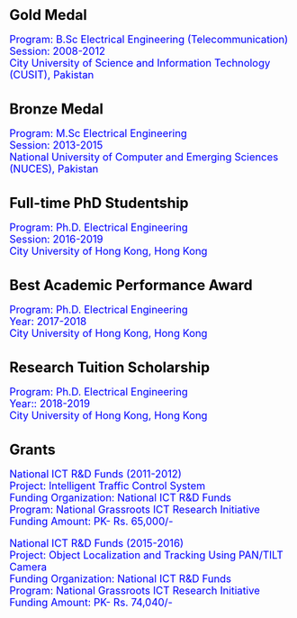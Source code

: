<body>
	<div class="project_section">
	<h1 style="color:black;font-size:25px"> 
Gold Medal 
</h1>
<p style="color : blue; font-size : 18px">
Program:  B.Sc Electrical Engineering (Telecommunication) <br>
Session: 2008-2012 <br>
City University of Science and Information Technology (CUSIT), Pakistan
</p>

<h1 style="color:black;font-size:25px"> 
Bronze Medal 
</h1>
<p style="color : blue; font-size : 18px">
Program:  M.Sc Electrical Engineering <br>
Session: 2013-2015 <br>
National University of Computer and Emerging Sciences (NUCES), Pakistan
</p>

<h1 style="color:black;font-size:25px"> 
Full-time PhD Studentship
</h1>
<p style="color : blue; font-size : 18px">
Program:  Ph.D. Electrical Engineering <br>
Session: 2016-2019 <br>
City University of Hong Kong, Hong Kong
</p>

<h1 style="color:black;font-size:25px"> 
Best Academic Performance Award
</h1>
<p style="color:blue;font-size:18px">
Program:  Ph.D. Electrical Engineering <br>
Year: 2017-2018 <br>
City University of Hong Kong, Hong Kong
</p>

<h1 style="color:black;font-size:25px"> 
Research Tuition Scholarship
</h1>
<p style="color : blue; font-size : 18px">
Program:  Ph.D. Electrical Engineering <br>
Year:: 2018-2019 <br>
City University of Hong Kong, Hong Kong
</p>



<h1 style="color:black; font-size:25px">
Grants
</h1>
<p style="color:blue; font-size:18px"> 
			National ICT R&D Funds (2011-2012)<br>
            Project: Intelligent Traffic Control System<br> 
            Funding Organization: National ICT R&D Funds<br>
            Program: National Grassroots ICT Research Initiative<br> 
            Funding Amount: PK- Rs. 65,000/-<br>
</p>
<p style="color:blue; font-size:18px">
			National ICT R&D Funds (2015-2016)<br>
            Project: Object Localization and Tracking Using PAN/TILT Camera<br>
            Funding Organization: National ICT R&D Funds<br>
            Program: National Grassroots ICT Research Initiative <br>
            Funding Amount: PK- Rs. 74,040/-<br>
</p>
</div>
</body>
